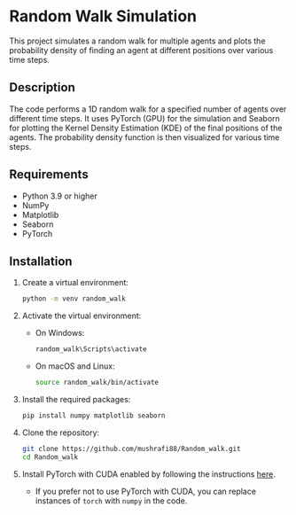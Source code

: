 # Random Walk Simulation

This project simulates a random walk for multiple agents and plots the probability density of finding an agent at different positions over various time steps.

## Description

The code performs a 1D random walk for a specified number of agents over different time steps. It uses PyTorch (GPU) for the simulation and Seaborn for plotting the Kernel Density Estimation (KDE) of the final positions of the agents. The probability density function is then visualized for various time steps.

## Requirements

- Python 3.9 or higher
- NumPy
- Matplotlib
- Seaborn
- PyTorch

## Installation

1. Create a virtual environment:

    ```bash
    python -m venv random_walk
    ```

2. Activate the virtual environment:

    - On Windows:
      ```bash
      random_walk\Scripts\activate
      ```
    - On macOS and Linux:
      ```bash
      source random_walk/bin/activate
      ```

3. Install the required packages:

    ```bash
    pip install numpy matplotlib seaborn
    ```

4. Clone the repository:

    ```bash
    git clone https://github.com/mushrafi88/Random_walk.git
    cd Random_walk
    ```

5. Install PyTorch with CUDA enabled by following the instructions [here](https://pytorch.org/get-started/locally/).

    - If you prefer not to use PyTorch with CUDA, you can replace instances of `torch` with `numpy` in the code.


